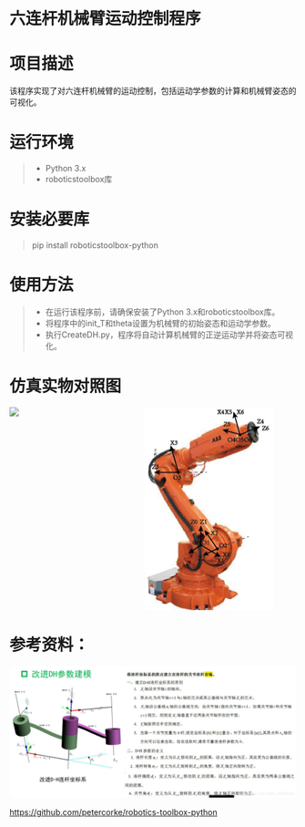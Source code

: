 # 六连杆机械臂运动控制程序
# 项目描述
该程序实现了对六连杆机械臂的运动控制，包括运动学参数的计算和机械臂姿态的可视化。
# 运行环境
>* Python 3.x
>* roboticstoolbox库

# 安装必要库
> pip install roboticstoolbox-python
# 使用方法

>* 在运行该程序前，请确保安装了Python 3.x和roboticstoolbox库。
>* 将程序中的init_T和theta设置为机械臂的初始姿态和运动学参数。
>* 执行CreateDH.py，程序将自动计算机械臂的正逆运动学并将姿态可视化。
# 仿真实物对照图
<div style="display:flex;">
    <img src="./依据ABB机械臂建立的仿真图.png" width="45%" style="margin-right:10px;">
    <img src="./参照机械臂ABB.png" width="45%">
</div>

# 参考资料：
![](./改进DH建模方式.png)

https://github.com/petercorke/robotics-toolbox-python

